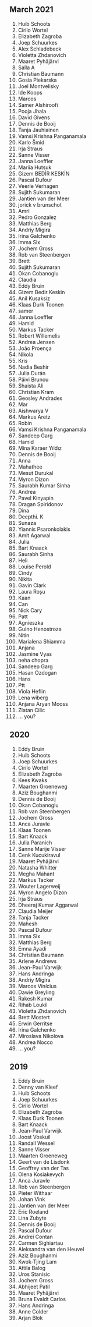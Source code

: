 <!--
.. title: List of participants
.. slug: participants
.. date: 2020-08-04 07:24:47 UTC
.. tags: 
.. category: 
.. link: 
.. description: 
.. type: text
-->

## March 2021
1. Huib Schoots
1. Cirilo Wortel
1. Elizabeth Zagroba
1. Joep Schuurkes
1. Alex Schladebeck
1. Violetta Zhdanovich
1. Maaret Pyhäjärvi
1. Salla A
1. Christian Baumann
1. Gosia Piekarska
1. Joel Montvelisky
1. Ide Koops
1. Marcos
1. Samer Alshiroofi
1. Pooja Jhala
1. David Givens
1. Dennis de Booij
1. Tanja Jauhiainen
1. Vamsi Krishna Panganamala
1. Karlo Šmid
1. Irja Straus
1. Sanne Visser
1. Janna Loeffler
1. Mariia Hutsuk
1. Gizem BEDİR KESKİN
1. Pascal Dufour
1. Veerle Verhagen
1. Sujith Sukumaran
1. Jantien van der Meer
1. jorick v brunschot
1. Amri
1. Pedro Gonzalez
1. Matthias Berg
1. Andriy Migira
1. Irina Galchenko
1. Imma Six
1. Jochem Gross
1. Rob van Steenbergen
1. Brett
1. Sujith Sukumaran
1. Okan Cobanoglu
1. Claudia
1. Eddy Bruin
1. Gizem Bedir Keskin
1. Anil Kusaksiz
1. Klaas Durk Toonen
1. samer
1. Janna Loeffler
1. Hamid
1. Markus Tacker
1. Robert Willemelis
1. Andrea Jensen
1. João Proença
1. Nikola
1. Kris
1. Nadia Beshir
1. Julia Durán
1. Päivi Brunou
1. Shaista Ali
1. Christian Kram
1. Geosley Andrades
1. Mar
1. Aishwarya V
1. Markus Aretz
1. Robin
1. Vamsi Krishna Panganamala
1. Sandeep Garg
1. Hamid
1. Mina Karaer Yıldız
1. Dennis de Booij
1. Anna
1. Mahathee
1. Mesut Durukal
1. Myron Dizon
1. Saurabh Kumar Sinha
1. Andrea
1. Pavel Kinyapin
1. Dragan Spiridonov
1. Dina
1. Deepthi. K
1. Sunaza
1. Yiannis Psaronkolakis
1. Amit Agarwal
1. Julia
1. Bart Knaack
1. Saurabh Sinha
1. Heli
1. Louise Perold
1. Cindy
1. Nikita
1. Gavin Clark
1. Laura Roșu
1. Kaan
1. Can
1. Nick Cary
1. Patt
1. Agnieszka
1. Guino Henostroza
1. Nitin
1. Marialena Shiamma
1. Anjana
1. Jasmine Vyas
1. neha chopra
1. Sandeep Garg
1. Hasan Ozdogan
1. Hans
1. Ptt
1. Viola Heflin
1. Lena wiberg
1. Anjana Aryan Mooss
1. Zlatan Cilic
1. … you?


## 2020
1. Eddy Bruin
1. Huib Schoots
1. Joep Schuurkes
1. Cirilo Wortel
1. Elizabeth Zagroba
1. Kees Kwaks
1. Maarten Groeneweg
1. Aziz Boughanmi
1. Dennis de Booij
1. Okan Cobanoglu
1. Rob van Steenbergen
1. Jochem Gross
1. Anca Juravle
1. Klaas Toonen
1. Bart Knaack
1. Julia Paranich
1. Sanne Marije Visser
1. Cenk Kucukiravul
1. Maaret Pyhäjärvi
1. Natasha Whitter
1. Megha Mahant
1. Markus Tacker
1. Wouter Lagerweij
1. Myron Angelo Dizon
1. Irja Straus
1. Dheeraj Kumar Aggarwal
1. Claudia Meijer
1. Tanja Tacker
1. Mahesh
1. Pascal Dufour
1. Imma Six
1. Matthias Berg
1. Emna Ayadi
1. Christian Baumann
1. Arlene Andrews
1. Jean-Paul Varwijk
1. Hans Andringa
1. Andriy Migira
1. Marcos Vinícius
1. Dawie Greyling
1. Rakesh Kumar
1. Rihab Loukil
1. Violetta Zhdanovich
1. Brett Mostert
1. Erwin Gerritse
1. Irina Galchenko
1. Miroslava Nikolova
1. Andrea Nocco
1. … you?


## 2019
1. Eddy Bruin
1. Denny van Kleef
1. Huib Schoots
1. Joep Schuurkes
1. Cirilo Wortel
1. Elizabeth Zagroba
1. Klaas Durk Toonen
1. Bart Knaack
1. Jean-Paul Varwijk
1. Joost Voskuil
1. Randall Wessel
1. Sanne Visser
1. Maarten Groeneweg
1. Geert van de Lisdonk
1. Geoffrey van der Tas
1. Olena Kosiakevych
1. Anca Juravle
1. Rob van Steenbergen
1. Pieter Withaar
1. Johan Vink
1. Jantien van der Meer
1. Eric Roeland
1. Lina Zubyte
1. Dennis de Booij
1. Pascal Dufour
1. Andrei Contan
1. Carmen Sighiartau
1. Aleksandra van den Heuvel
1. Aziz Boughanmi
1. Kwok-Tjing Lam
1. Attila Balog
1. Uros Stanisic
1. Jochem Gross
1. Abhijeet Patil
1. Maaret Pyhäjärvi
1. Bruna Evaldt Carlos
1. Hans Andringa
1. Anne Colder
1. Arjan Blok
